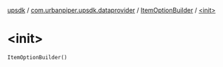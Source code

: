 [upsdk](../../index.md) / [com.urbanpiper.upsdk.dataprovider](../index.md) / [ItemOptionBuilder](index.md) / [&lt;init&gt;](./-init-.md)

# &lt;init&gt;

`ItemOptionBuilder()`